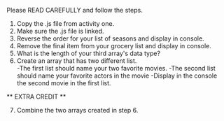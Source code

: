 Please READ CAREFULLY and follow the steps.

1) Copy the .js file from activity one.
2) Make sure the .js file is linked.
3) Reverse the order for your list of seasons and display in console.
4) Remove the final item from your grocery list and display in console.
5) What is the length of your third array's data type?
6) Create an array that has two different list.  
  -The first list should name your two favorite movies. 
  -The second list should name your favorite actors in the movie
  -Display in the console the second movie in the first list.


  ** EXTRA CREDIT **

  7) Combine the two arrays created in step 6. 
